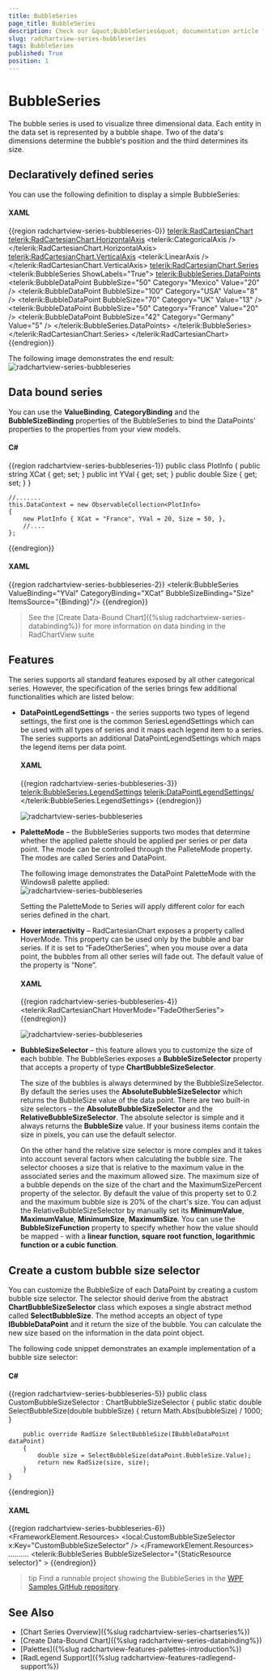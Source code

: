 ```yaml
---
title: BubbleSeries
page_title: BubbleSeries
description: Check our &quot;BubbleSeries&quot; documentation article for the RadChartView {{ site.framework_name }} control.
slug: radchartview-series-bubbleseries
tags: BubbleSeries
published: True
position: 1
---
```


# BubbleSeries

The bubble series is used to visualize three dimensional data. Each entity in the data set is represented by a bubble shape. Two of the data's dimensions determine the bubble's position and the third determines its size.

## Declaratively defined series

You can use the following definition to display a simple BubbleSeries:

#### __XAML__
{{region radchartview-series-bubbleseries-0}}
	<telerik:RadCartesianChart>
		<telerik:RadCartesianChart.HorizontalAxis>
			<telerik:CategoricalAxis />
		</telerik:RadCartesianChart.HorizontalAxis>
		<telerik:RadCartesianChart.VerticalAxis>
			<telerik:LinearAxis />
		</telerik:RadCartesianChart.VerticalAxis>
		<telerik:RadCartesianChart.Series>
			<telerik:BubbleSeries ShowLabels="True">
				<telerik:BubbleSeries.DataPoints>
					<telerik:BubbleDataPoint BubbleSize="50" Category="Mexico" Value="20" />
					<telerik:BubbleDataPoint BubbleSize="100" Category="USA" Value="8" />
					<telerik:BubbleDataPoint BubbleSize="70" Category="UK" Value="13" />
					<telerik:BubbleDataPoint BubbleSize="50" Category="France" Value="20" />
					<telerik:BubbleDataPoint BubbleSize="42" Category="Germany" Value="5" />
				</telerik:BubbleSeries.DataPoints>
			</telerik:BubbleSeries>
		</telerik:RadCartesianChart.Series>
	</telerik:RadCartesianChart>
{{endregion}}

The following image demonstrates the end result:  
![radchartview-series-bubbleseries](images/radchartview-series-bubbleseries_01.png)

## Data bound series

You can use the __ValueBinding__, __CategoryBinding__ and the __BubbleSizeBinding__ properties of the BubbleSeries to bind the DataPoints’ properties to the properties from your view models.

#### __C#__
{{region radchartview-series-bubbleseries-1}}
	public class PlotInfo
	{
		public string XCat { get; set; }
		public int YVal { get; set; }
		public double Size { get; set; }
	}

	//.......
	this.DataContext = new ObservableCollection<PlotInfo>
	{
		new PlotInfo { XCat = "France", YVal = 20, Size = 50, },
		//....
	};
{{endregion}}
	
#### __XAML__
{{region radchartview-series-bubbleseries-2}}
	<telerik:BubbleSeries ValueBinding="YVal"  CategoryBinding="XCat" BubbleSizeBinding="Size" ItemsSource="{Binding}"/>
{{endregion}}

>See the [Create Data-Bound Chart]({%slug radchartview-series-databinding%}) for more information on data binding in the RadChartView suite

## Features

The series supports all standard features exposed by all other categorical series. However, the specification of the series brings few additional functionalities which are listed below:

* __DataPointLegendSettings__ - the series supports two types of legend settings, the first one is the common SeriesLegendSettings which can be used with all types of series and it maps each legend item to a series. The series supports an additional DataPointLegendSettings which maps the legend items per data point. 

	#### __XAML__
	{{region radchartview-series-bubbleseries-3}}
		<telerik:BubbleSeries.LegendSettings>
			<telerik:DataPointLegendSettings/>
		</telerik:BubbleSeries.LegendSettings>
	{{endregion}}
	
	![radchartview-series-bubbleseries](images/radchartview-series-bubbleseries_02.png)
	
* __PaletteMode__ – the BubbleSeries supports two modes that determine whether the applied palette should be applied per series or per data point. The mode can be controlled through the PalleteMode property. The modes are called Series and DataPoint.

	The following image demonstrates the DataPoint PaletteMode with the Windows8 palette applied:  
	![radchartview-series-bubbleseries](images/radchartview-series-bubbleseries_03.png)

	Setting the PaletteMode to Series will apply different color for each series defined in the chart.

* __Hover interactivity__ – RadCartesianChart exposes a property called HoverMode. This property can be used only by the bubble and bar series. If it is set to “FadeOtherSeries”, when you mouse over a data point, the bubbles from all other series will fade out. The default value of the property is “None”.

	#### __XAML__
	{{region radchartview-series-bubbleseries-4}}
		<telerik:RadCartesianChart HoverMode="FadeOtherSeries">
	{{endregion}}
	
	![radchartview-series-bubbleseries](images/radchartview-series-bubbleseries_04.png)
	
* __BubbleSizeSelector__ – this feature allows you to customize the size of each bubble. The BubbleSeries exposes a __BubbleSizeSelector__ property that accepts a property of type __ChartBubbleSizeSelector__. 

	The size of the bubbles is always determined by the BubbleSizeSelector. By default the series uses the __AbsoluteBubbleSizeSelector__ which returns the BubbleSize value of the data point. There are two built-in size selectors – the __AbsoluteBubbleSizeSelector__ and the __RelativeBubbleSizeSelector__. The absolute selector is simple and it always returns the __BubbleSize__ value. If your business items contain the size in pixels, you can use the default selector. 

	On the other hand the relative size selector is more complex and it takes into account several factors when calculating the bubble size. The selector chooses a size that is relative to the maximum value in the associated series and the maximum allowed size. The maximum size of a bubble depends on the size of the chart and the MaximumSizePercent property of the selector.  By default the value of this property set to 0.2 and the maximum bubble size is 20% of the chart's size. You can adjust the RelativeBubbleSizeSelector by manually set its __MinimumValue__, __MaximumValue__, __MinimumSize__, __MaximumSize__. You can use the __BubbleSizeFunction__ property to specify whether how the value should be mapped - with a __linear function, square root function, logarithmic function or a cubic function__.

## Create a custom bubble size selector

You can customize the BubbleSize of each DataPoint by creating a custom bubble size selector. The selector should derive from the abstract __ChartBubbleSizeSelector__ class which exposes a single abstract method called __SelectBubbleSize__. The method accepts an object of type __IBubbleDataPoint__ and it return the size of the bubble. You can calculate the new size based on the information in the data point object.

The following code snippet demonstrates an example implementation of a bubble size selector:

#### __C#__
{{region radchartview-series-bubbleseries-5}}
    public class CustomBubbleSizeSelector : ChartBubbleSizeSelector
    {
        public static double SelectBubbleSize(double bubbleSize)
        {
            return Math.Abs(bubbleSize) / 1000;
        }

        public override RadSize SelectBubbleSize(IBubbleDataPoint dataPoint)
        {    
            double size = SelectBubbleSize(dataPoint.BubbleSize.Value);                        
            return new RadSize(size, size);
        }
    }
{{endregion}}

#### __XAML__
{{region radchartview-series-bubbleseries-6}}
	<FrameworkElement.Resources>
		<local:CustomBubbleSizeSelector x:Key="CustomBubbleSizeSelector" />
    </FrameworkElement.Resources>
	..........
    <telerik:BubbleSeries BubbleSizeSelector="{StaticResource selector}" >
{{endregion}}

>tip Find a runnable project showing the BubbleSeries in the [WPF Samples GitHub repository](https://github.com/telerik/xaml-sdk/tree/master/ChartView/WPF/BubbleSeriesAndNegativeValues).

## See Also
 * [Chart Series Overview]({%slug radchartview-series-chartseries%})
 * [Create Data-Bound Chart]({%slug radchartview-series-databinding%})
 * [Palettes]({%slug radchartview-features-palettes-introduction%}) 
 * [RadLegend Support]({%slug radchartview-features-radlegend-support%})
